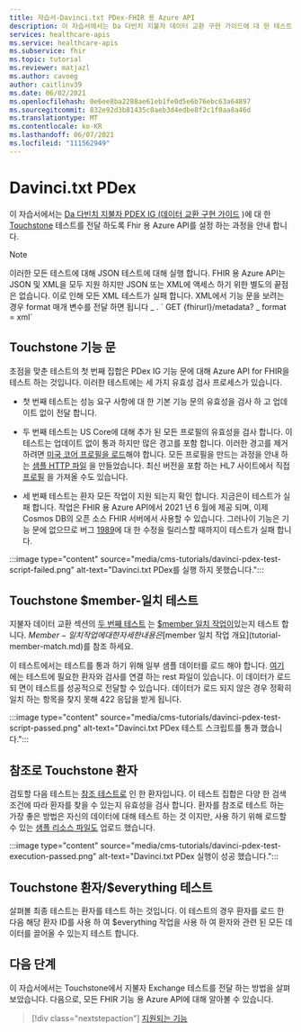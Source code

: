 ```yaml
---
title: 자습서-Davinci.txt PDex-FHIR 용 Azure API
description: 이 자습서에서는 Da 다빈치 지불자 데이터 교환 구현 가이드에 대 한 테스트를 통과 하도록 Azure API를 설정 하는 과정을 안내 합니다.
services: healthcare-apis
ms.service: healthcare-apis
ms.subservice: fhir
ms.topic: tutorial
ms.reviewer: matjazl
ms.author: cavoeg
author: caitlinv39
ms.date: 06/02/2021
ms.openlocfilehash: 0e6ee8ba2288ae61eb1fe0d5e6b76ebc63a64897
ms.sourcegitcommit: 832e92d3b81435c0aeb3d4edbe8f2c1f0aa8a46d
ms.translationtype: MT
ms.contentlocale: ko-KR
ms.lasthandoff: 06/07/2021
ms.locfileid: "111562949"
---
```

# <a name="davinci-pdex"></a>Davinci.txt PDex

이 자습서에서는 [Da 다빈치 지불자 PDEX IG (데이터 교환 구현 가이드](http://hl7.org/fhir/us/davinci-pdex/toc.html) )에 대 한 [Touchstone](https://touchstone.aegis.net/touchstone/) 테스트를 전달 하도록 Fhir 용 Azure API를 설정 하는 과정을 안내 합니다.

> [!NOTE]
> 이러한 모든 테스트에 대해 JSON 테스트에 대해 실행 합니다. FHIR 용 Azure API는 JSON 및 XML을 모두 지원 하지만 JSON 또는 XML에 액세스 하기 위한 별도의 끝점은 없습니다. 이로 인해 모든 XML 테스트가 실패 합니다. XML에서 기능 문을 보려는 경우 format 매개 변수를 전달 하면 됩니다 \_ . \` GET {fhirurl}/metadata? \_ format = xml\`

## <a name="touchstone-capability-statement"></a>Touchstone 기능 문

초점을 맞춘 테스트의 첫 번째 집합은 PDex IG 기능 문에 대해 Azure API for FHIR을 테스트 하는 것입니다. 이러한 테스트에는 세 가지 유효성 검사 프로세스가 있습니다.

* 첫 번째 테스트는 성능 요구 사항에 대 한 기본 기능 문의 유효성을 검사 하 고 업데이트 없이 전달 합니다.

* 두 번째 테스트는 US Core에 대해 추가 된 모든 프로필의 유효성을 검사 합니다. 이 테스트는 업데이트 없이 통과 하지만 많은 경고를 포함 합니다. 이러한 경고를 제거 하려면 [미국 코어 프로필을 로드](validation-against-profiles.md)해야 합니다. 모든 프로필을 만드는 과정을 안내 하는 [샘플 HTTP 파일](https://github.com/microsoft/fhir-server/blob/main/docs/rest/PayerDataExchange/USCore.http) 을 만들었습니다. 최신 버전을 포함 하는 HL7 사이트에서 직접 [프로필](http://hl7.org/fhir/us/core/STU3.1.1/profiles.html#profiles) 을 가져올 수도 있습니다.

* 세 번째 테스트는 환자 모든 작업이 지원 되는지 확인 합니다. 지금은이 테스트가 실패 합니다. 작업은 FHIR 용 Azure API에서 2021 년 6 월에 제공 되며, 이제 Cosmos DB의 오픈 소스 FHIR 서버에서 사용할 수 있습니다. 그러나이 기능은 기능 문에 없으므로 버그 [1989](https://github.com/microsoft/fhir-server/issues/1989)에 대 한 수정을 릴리스할 때까지이 테스트가 실패 합니다. 

 
:::image type="content" source="media/cms-tutorials/davinci-pdex-test-script-failed.png" alt-text="Davinci.txt PDex를 실행 하지 못했습니다.":::

## <a name="touchstone-member-match-test"></a>Touchstone $member-일치 테스트

지불자 데이터 교환 섹션의 [두 번째 테스트](https://touchstone.aegis.net/touchstone/testdefinitions?selectedTestGrp=/FHIRSandbox/DaVinci/FHIR4-0-1-Test/PDEX/PayerExchange/01-Member-Match&activeOnly=false&contentEntry=TEST_SCRIPTS) 는 [$member 일치 작업이](http://hl7.org/fhir/us/davinci-hrex/2020Sep/OperationDefinition-member-match.html)있는지 테스트 합니다. $Member-일치 작업에 대 한 자세한 내용은 [$member 일치 작업 개요](tutorial-member-match.md)를 참조 하세요.

이 테스트에서는 테스트를 통과 하기 위해 일부 샘플 데이터를 로드 해야 합니다. [여기](https://github.com/microsoft/fhir-server/blob/main/docs/rest/PayerDataExchange/membermatch.http) 에는 테스트에 필요한 환자와 검사를 연결 하는 rest 파일이 있습니다. 이 데이터가 로드 되 면이 테스트를 성공적으로 전달할 수 있습니다. 데이터가 로드 되지 않은 경우 정확히 일치 하는 항목을 찾지 못해 422 응답을 받게 됩니다.

:::image type="content" source="media/cms-tutorials/davinci-pdex-test-script-passed.png" alt-text="Davinci.txt PDex 테스트 스크립트를 통과 했습니다.":::

## <a name="touchstone-patient-by-reference"></a>참조로 Touchstone 환자

검토할 다음 테스트는 [참조 테스트로](https://touchstone.aegis.net/touchstone/testdefinitions?selectedTestGrp=/FHIRSandbox/DaVinci/FHIR4-0-1-Test/PDEX/PayerExchange/02-PatientByReference&activeOnly=false&contentEntry=TEST_SCRIPTS) 인 한 환자입니다. 이 테스트 집합은 다양 한 검색 조건에 따라 환자를 찾을 수 있는지 유효성을 검사 합니다. 환자를 참조로 테스트 하는 가장 좋은 방법은 자신의 데이터에 대해 테스트 하는 것 이지만, 사용 하기 위해 로드할 수 있는 [샘플 리소스 파일도](https://github.com/microsoft/fhir-server/blob/main/docs/rest/PayerDataExchange/PDex_Sample_Data.http) 업로드 했습니다.

:::image type="content" source="media/cms-tutorials/davinci-pdex-test-execution-passed.png" alt-text="Davinci.txt PDex 실행이 성공 했습니다.":::

## <a name="touchstone-patienteverything-test"></a>Touchstone 환자/$everything 테스트

살펴볼 최종 테스트는 환자를 테스트 하는 것입니다. 이 테스트의 경우 환자를 로드 한 다음 해당 환자 ID를 사용 하 여 $everything 작업을 사용 하 여 환자와 관련 된 모든 데이터를 끌어올 수 있는지 테스트 합니다.

## <a name="next-steps"></a>다음 단계

이 자습서에서는 Touchstone에서 지불자 Exchange 테스트를 전달 하는 방법을 살펴보았습니다. 다음으로, 모든 FHIR 기능 용 Azure API에 대해 알아볼 수 있습니다.

>[!div class="nextstepaction"]
>[지원되는 기능](fhir-features-supported.md)  